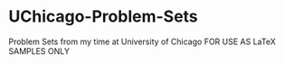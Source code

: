 # UChicago-Problem-Sets
Problem Sets from my time at University of Chicago
FOR USE AS LaTeX SAMPLES ONLY
